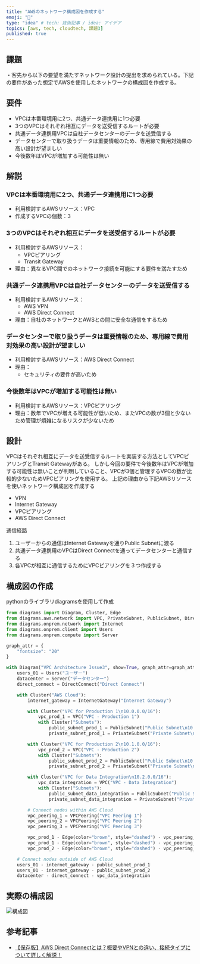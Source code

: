 ```yaml
---
title: "AWSのネットワーク構成図を作成する"
emoji: "📝"
type: "idea" # tech: 技術記事 / idea: アイデア
topics: [aws, tech, cloudtech, 課題3]
published: true
---
```


## 課題

・客先から以下の要望を満たすネットワーク設計の提出を求められている。下記の要件があった想定でAWSを使用したネットワークの構成図を作成する。

## 要件

- VPCは本番環境用に2つ、共通データ連携用に1つ必要
- 3つのVPCはそれぞれ相互にデータを送受信するルートが必要
- 共通データ連携用VPCは自社データセンターのデータを送受信する
- データセンターで取り扱うデータは重要情報のため、専用線で費用対効果の高い設計が望ましい
- 今後数年はVPCが増加する可能性は無い

## 解説

### VPCは本番環境用に2つ、共通データ連携用に1つ必要

- 利用検討するAWSリソース：VPC
- 作成するVPCの個数：3

### 3つのVPCはそれぞれ相互にデータを送受信するルートが必要

- 利用検討するAWSリソース：
  - VPCピアリング
  - Transit Gateway
- 理由：異なるVPC間でのネットワーク接続を可能にする要件を満たすため

### 共通データ連携用VPCは自社データセンターのデータを送受信する

- 利用検討するAWSリソース：
  - AWS VPN
  - AWS Direct Connect
- 理由：自社のネットワークとAWSとの間に安全な通信をするため

### データセンターで取り扱うデータは重要情報のため、専用線で費用対効果の高い設計が望ましい

- 利用検討するAWSリソース：AWS Direct Connect
- 理由：
  - セキュリティの要件が高いため

### 今後数年はVPCが増加する可能性は無い

- 利用検討するAWSリソース：VPCピアリング
- 理由：数年でVPCが増える可能性が低いため、またVPCの数が3個と少ないため管理が煩雑になるリスクが少ないため

## 設計

VPCはそれぞれ相互にデータを送受信するルートを実装する方法としてVPCピアリングとTransit Gatewayがある。
しかし今回の要件で今後数年はVPCが増加する可能性は無いことが判明していること、VPCが3個と管理するVPCの数が比較的少ないためVPCピアリングを使用する。
上記の理由から下記AWSリソースを使いネットワーク構成図を作成する

- VPN
- Internet Gateway
- VPCピアリング
- AWS Direct Connect

通信経路

1. ユーザーからの通信はInternet Gatewayを通りPublic Subnetに渡る
2. 共通データ連携用のVPCはDirect Connectを通ってデータセンターと通信する
3. 各VPCが相互に通信するためにVPCピアリングを３つ作成する

## 構成図の作成

pythonのライブラリdiagramsを使用して作成

```python
from diagrams import Diagram, Cluster, Edge
from diagrams.aws.network import VPC, PrivateSubnet, PublicSubnet, DirectConnect, VPCPeering, InternetGateway
from diagrams.onprem.network import Internet
from diagrams.onprem.client import Users
from diagrams.onprem.compute import Server

graph_attr = {
    "fontsize": "20"
}

with Diagram("VPC Architecture Issue3", show=True, graph_attr=graph_attr, outformat="png"):
    users_01 = Users("ユーザー")
    datacenter = Server("データセンター")
    direct_connect = DirectConnect("Direct Connect")

    with Cluster("AWS Cloud"):
        internet_gateway = InternetGateway("Internet Gateway")

        with Cluster("VPC for Production 1\n10.0.0.0/16"):
            vpc_prod_1 = VPC("VPC - Production 1")
            with Cluster("Subnets"):
                public_subnet_prod_1 = PublicSubnet("Public Subnet\n10.0.1.0/24")
                private_subnet_prod_1 = PrivateSubnet("Private Subnet\n10.0.2.0/24")

        with Cluster("VPC for Production 2\n10.1.0.0/16"):
            vpc_prod_2 = VPC("VPC - Production 2")
            with Cluster("Subnets"):
                public_subnet_prod_2 = PublicSubnet("Public Subnet\n10.1.1.0/24")
                private_subnet_prod_2 = PrivateSubnet("Private Subnet\n10.1.2.0/24")

        with Cluster("VPC for Data Integration\n10.2.0.0/16"):
            vpc_data_integration = VPC("VPC - Data Integration")
            with Cluster("Subnets"):
                public_subnet_data_integration = PublicSubnet("Public Subnet\n10.2.1.0/24")
                private_subnet_data_integration = PrivateSubnet("Private Subnet\n10.2.2.0/24")

        # Connect nodes within AWS Cloud
        vpc_peering_1 = VPCPeering("VPC Peering 1")
        vpc_peering_2 = VPCPeering("VPC Peering 2")
        vpc_peering_3 = VPCPeering("VPC Peering 3")

        vpc_prod_1 - Edge(color="brown", style="dashed") - vpc_peering_1 - Edge(color="brown", style="dashed") -  vpc_prod_2
        vpc_prod_1 - Edge(color="brown", style="dashed") - vpc_peering_2 - Edge(color="brown", style="dashed") -  vpc_data_integration
        vpc_prod_2 - Edge(color="brown", style="dashed") - vpc_peering_3 - Edge(color="brown", style="dashed") -  vpc_data_integration

    # Connect nodes outside of AWS Cloud
    users_01 - internet_gateway - public_subnet_prod_1
    users_01 - internet_gateway - public_subnet_prod_2
    datacenter - direct_connect - vpc_data_integration
```

## 実際の構成図

![構成図](https://storage.googleapis.com/zenn-user-upload/562edf8aef0d-20230625.png)

## 参考記事

- [【保存版】AWS Direct Connectとは？概要やVPNとの違い、接続タイプについて詳しく解説！](https://atbex.attokyo.co.jp/blog/detail/9/)
